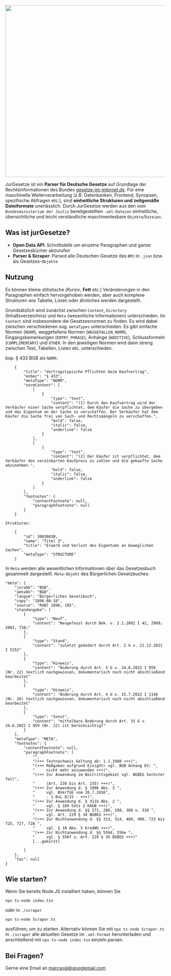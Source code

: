 <img src="https://jurgesetze.de/static/media/deutschegesetze.png" width="540">

JurGesetze ist ein **Parser für Deutsche Gesetze** auf Grundlage der Rechtsinformationen des Bundes [gesetze-im-internet.de](http://www.gesetze-im-internet.de/). Für eine maschinelle Weiterverarbeitung (z.B. Datenbanken, Frontend, Synopsen, spezifische Abfragen etc.), sind **einheitliche Strukturen und zeitgemäße Dateiformate** unerlässlich. 
Durch JurGesetze werden aus den vom `Bundesministerium der Justiz` bereitgestellten 
`.xml-Dateien` einheitliche, übersichtliche und leicht verständliche maschinenlesbare `Objekte`/`Dateien`. 

## Was ist jurGesetze?

- **Open Data API**: Schnittstelle um einzelne Paragraphen und ganze Gesetzesbücher abzurufen
- **Parser & Scraper**: Parsed alle Deutschen Gesetze des `BMJ` in `.json` bzw. als Gesetzes-`Objekte`

## Nutzung

Es können kleine stilistische (_Kursiv_, **Fett** etc.) Veränderungen in den Paragraphen einfach hervorgehoben werden, aber auch 
komplexe Strukturen wie Tabelle, Listen oder ähnliches werden dargestellt.

Grundsätzlich wird zunächst zwischen `Content`, `Directory` (Inhaltsverzeichnis) und `Meta` (wesentliche Informationen) unterschieden. Im `Content` sind insbesondere die Gesetzesnormen zu finden. Es wird dabei zwischen verschiedenen sog. `metaTypes` unterschieden. Es gibt einfache Normen (`NORM`), weggefallene Normen (`WEGGEFALLEN_NORM`), Eingangsbemerkungen (`ENTRY_PHRASE`), Anhänge (`ADDITIVE`), Schlussformeln (`COMPLIMENTARY`) und `OTHER`. In den jeweiligen Normen wird dann streng zwischen Text, Tabellen, Listen etc. unterschieden. 

bsp. § 433 BGB als `NORM:`

        {
            "title": "Vertragstypische Pflichten beim Kaufvertrag",
            "enbez": "§ 433",
            "metaType": "NORM",
            "normContent": [
                [
                    {
                        "type": "text",
                        "content": "(1) Durch den Kaufvertrag wird der Verkäufer einer Sache verpflichtet, dem Käufer die Sache zu übergeben und das Eigentum an der Sache zu verschaffen. Der Verkäufer hat dem Käufer die Sache frei von Sach- und Rechtsmängeln zu verschaffen.",
                        "bold": false,
                        "italic": false,
                        "underline": false
                    }
                ],
                [
                    {
                        "type": "text",
                        "content": "(2) Der Käufer ist verpflichtet, dem Verkäufer den vereinbarten Kaufpreis zu zahlen und die gekaufte Sache abzunehmen.",
                        "bold": false,
                        "italic": false,
                        "underline": false
                    }
                ]
            ],
            "footnotes": {
                "contentFootnote": null,
                "paragraphFootnote": null
            }
        }
        
`Strukturen:`

        {
            "id": 30030030,
            "name": "Titel 3",
            "title": "Erwerb und Verlust des Eigentums an beweglichen Sachen",
            "metaType": "STRUCTURE"
        }

In `Meta` werden alle wesentlichen Informationen über das Gesetzesbuch gesammelt dargestellt. 
`Meta-Objekt` des Bürgerlichen Gesetzbuches:

    "meta": {
        "jurabk": "BGB",
        "amtabk": "BGB",
        "langue": "Bürgerliches Gesetzbuch",
        "copy": "1896-08-18",
        "source": "RGBl 1896, 195",
        "standangabe": [
            {
                "type": "Neuf",
                "content": "Neugefasst durch Bek. v. 2.1.2002 I 42, 2909; 2003, 738;"
            },
            {
                "type": "Stand",
                "content": "zuletzt geändert durch Art. 2 G v. 21.12.2021 I 5252"
            },
            {
                "type": "Hinweis",
                "content": "Änderung durch Art. 5 G v. 24.6.2022 I 959 (Nr. 22) textlich nachgewiesen, dokumentarisch noch nicht abschließend bearbeitet"
            },
            {
                "type": "Hinweis",
                "content": "Änderung durch Art. 4 G v. 15.7.2022 I 1146 (Nr. 26) textlich nachgewiesen, dokumentarisch noch nicht abschließend bearbeitet"
            },
            {
                "type": "Sonst",
                "content": "mittelbare Änderung durch Art. 15 G v. 24.6.2022 I 959 (Nr. 22) ist berücksichtigt"
            }
        ],
        "metaType": "META",
        "footnotes": {
            "contentFootnote": null,
            "paragraphFootnote": [
                "",
                "(+++ Textnachweis Geltung ab: 1.1.1980 +++)",
                "(+++ Maßgaben aufgrund EinigVtr vgl. BGB Anhang EV; ",
                "     nicht mehr anzuwenden +++)",
                "(+++ Zur Anwendung im Beitrittsgebiet vgl. BGBEG Sechster Teil",
                "     (Art. 230 bis Art. 235) +++)",
                "(+++ Zur Anwendung d. § 1906 Abs. 3 ",
                "     vgl. BVerfGE vom 26.7.2016",
                "     - 1 BvL 8/15 - +++)",
                "(+++ Zur Anwendung d. § 311b Abs. 2 ",
                "     vgl. § 184 Satz 2 KAGB +++)",
                "(+++ Zur Anwendung d. §§ 271, 286, 288, 308 u. 310 ",
                "     vgl. Art. 229 § 34 BGBEG +++)",
                "(+++ Zur Nichtanwendung d. §§ 313, 314, 489, 490, 723 bis 725, 727, 728 ",
                "     vgl. § 10 Abs. 5 KredWG +++)",
                "(+++ Zur Nichtanwendung d. §§ 556d, 556e ",
                "     vgl. § 556f u. Art. 229 § 35 BGBEG +++)"
                [...gekürzt]
               
            ]
        },
        "toc": null
    }
    

## Wie starten?

Wenn Sie bereits Node.JS installiert haben, können Sie 

```
npx ts-node index.tsx
```
oder in `./scraper`
```
npx ts-node Scraper.ts
```

ausführen, um zu starten. Alternativ können Sie mit `npx ts-node Scraper.ts` in `./scraper` alle aktuellen Gesetze im `.xml-Format` herunterladen 
und anschließend mit `npx ts-node index.tsx` einzeln parsen. 

## Bei Fragen?

Gerne eine Email an marcsogl@googlemail.com
